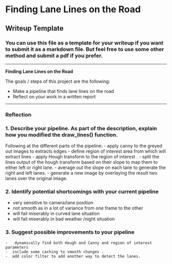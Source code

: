 # **Finding Lane Lines on the Road** 

## Writeup Template

### You can use this file as a template for your writeup if you want to submit it as a markdown file. But feel free to use some other method and submit a pdf if you prefer.

---

**Finding Lane Lines on the Road**

The goals / steps of this project are the following:
* Make a pipeline that finds lane lines on the road
* Reflect on your work in a written report


[//]: # (Image References)

[image1]: ./examples/grayscale.jpg "Grayscale"

---

### Reflection

### 1. Describe your pipeline. As part of the description, explain how you modified the draw_lines() function.

Following at the different parts of the pipeline:
    -  apply canny to the greyed out images to extracts edges
    - define region of interest area from which will extract lines
    - apply Hough transform to the region of interest .
    - split the lines output of the hough transform based on their slope to map them to either left or right lane.
    - average out the slope on each lane to generate the right and left lanes.
    - generate a new image by overlaying the result two lanes over the original image.

### 2. Identify potential shortcomings with your current pipeline

- very sensitive to camera/lane position
- not smooth as in a  lot of variance from one frame to the other
- will fail miserably in curved lane situation
- will fail miserably in bad weather /night situation

### 3. Suggest possible improvements to your pipeline

    -   dynamically find both Hough and Canny and region of interest parameters
    -  include some caching to smooth changes .
    -  add color filter to add another way to detect the lanes.
    